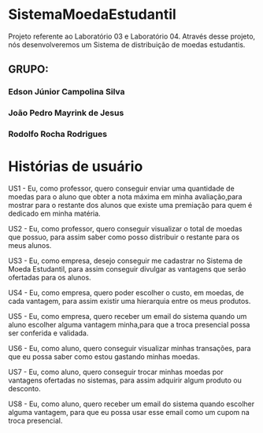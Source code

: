 # SistemaMoedaEstudantil
Projeto referente ao Laboratório 03 e Laboratório 04. Através desse projeto, nós desenvolveremos um Sistema de distribuição de moedas estudantis.


## GRUPO:
### Edson Júnior Campolina Silva
### João Pedro Mayrink de Jesus
### Rodolfo Rocha Rodrigues

# Histórias de usuário

US1 - Eu, como professor, quero conseguir enviar uma quantidade de moedas para o aluno que obter a nota máxima em minha avaliação,para
mostrar para o restante dos alunos que existe uma premiação para quem é dedicado em minha matéria.

US2 - Eu, como professor, quero conseguir visualizar o total de moedas que possuo, para assim saber como posso distribuir o restante para
os meus alunos.

US3 - Eu, como empresa, desejo conseguir me cadastrar no Sistema de Moeda Estudantil, para assim conseguir divulgar as vantagens que serão
ofertadas para os alunos.

US4 - Eu, como empresa, quero poder escolher o custo, em moedas, de cada vantagem, para assim existir uma hierarquia entre os meus produtos.

US5 - Eu, como empresa, quero receber um email do sistema quando um aluno escolher alguma vantagem minha,para que a troca presencial possa 
ser conferida e validada.

US6 - Eu, como aluno, quero conseguir visualizar minhas transações, para que eu possa saber como estou gastando minhas moedas.

US7 - Eu, como aluno, quero conseguir trocar minhas moedas por vantagens ofertadas no sistemas, para assim adquirir algum produto ou desconto.

US8 - Eu, como aluno, quero receber um email do sistema quando escolher alguma vantagem, para que eu possa usar esse email como um cupom na 
troca presencial.
